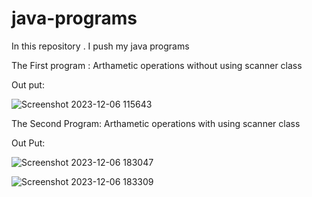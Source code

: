 # java-programs
In this repository . I push my java programs 

The First program : Arthametic operations without using scanner class

Out put:

![Screenshot 2023-12-06 115643](https://github.com/jeereddidurga/java-programs/assets/152489790/2f8339fe-e241-408a-aae1-eb45790d22a3)

The Second Program: Arthametic operations with using scanner class

Out Put:

![Screenshot 2023-12-06 183047](https://github.com/jeereddidurga/java-programs/assets/152489790/a5d087ef-5f51-4556-bd40-142cd38ac2ba)

![Screenshot 2023-12-06 183309](https://github.com/jeereddidurga/java-programs/assets/152489790/9a75e0da-c567-4dd3-b16f-a08a83b786cc)
